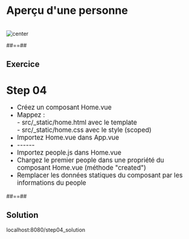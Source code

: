 <!-- .slide: class="sfeir-basic-slide" -->
# Aperçu d'une personne
<br>
<img alt="center" src="assets/images/school/data-binding-template/display_one_person.png">

##==##

<!-- .slide: class="sfeir-bg-pink exercice" -->
## Exercice
<h1>Step 04</h1>
<ul style="font-size: 120%">
    <li>Créez un composant Home.vue</li>
    <li>Mappez :<br>
        - src/_static/home.html avec le template<br>
        - src/_static/home.css avec le style (scoped)<br>
    </li>
    <li>Importez Home.vue dans App.vue</li>
    <li>------</li>
    <li>Importez people.js dans Home.vue</li>
    <li>Chargez le premier people dans une propriété du composant Home.vue (méthode "created")</li>
    <li>Remplacer les données statiques du composant par les informations du people</li>
</ul>

##==##

<!-- .slide: class="sfeir-bg-blue exercice" -->
## Solution
<span class="full-center">localhost:8080/step04_solution</strong>
